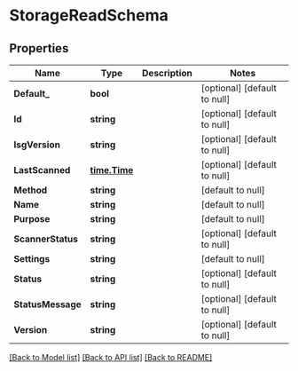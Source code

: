 # StorageReadSchema

## Properties
Name | Type | Description | Notes
------------ | ------------- | ------------- | -------------
**Default_** | **bool** |  | [optional] [default to null]
**Id** | **string** |  | [optional] [default to null]
**IsgVersion** | **string** |  | [optional] [default to null]
**LastScanned** | [**time.Time**](time.Time.md) |  | [optional] [default to null]
**Method** | **string** |  | [default to null]
**Name** | **string** |  | [default to null]
**Purpose** | **string** |  | [default to null]
**ScannerStatus** | **string** |  | [optional] [default to null]
**Settings** | **string** |  | [default to null]
**Status** | **string** |  | [optional] [default to null]
**StatusMessage** | **string** |  | [optional] [default to null]
**Version** | **string** |  | [optional] [default to null]

[[Back to Model list]](../README.md#documentation-for-models) [[Back to API list]](../README.md#documentation-for-api-endpoints) [[Back to README]](../README.md)


